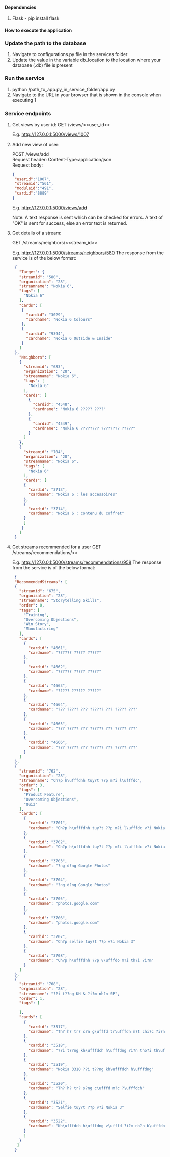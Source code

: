 #### Dependencies
1. Flask - pip install flask



#### How to execute the application

### Update the path to the database
1. Navigate to configurations.py file in the services folder
2. Update the value in the variable db_location to the location where your database (.db) file is present

### Run the service 

1. python /path_to_app.py_in_service_folder/app.py
2. Navigate to the URL in your browser that is shown in the console when executing 1

### Service endpoints

1. Get views by user id: 
   GET /views/<<user_id>> 
   
   E.g. http://127.0.0.1:5000/views/1007

2. Add new view of user: 
   
   POST /views/add  
   Request header: Content-Type:application/json  
   Request body:  
   
   ```json
   {
	"userid":"1007",
	"streamid":"561",
	"moduleid":"491",
	"cardid":"8889"
   }
   ```
   
   E.g. http://127.0.0.1:5000/views/add  
     
   Note: A text response is sent which can be checked for errors. A text of "OK" is sent for success, else an error text is returned.
   
3. Get details of a stream: 
   
   GET /streams/neighbors/<<stream_id>>
   
   E.g. http://127.0.0.1:5000/streams/neighbors/580
   The response from the service is of the below format:
   ```json
	{
      "Target": {
      "streamid": "580",
      "organization": "28",
      "streamname": "Nokia 6",
      "tags": [
        "Nokia 6"
      ],
      "cards": [
       {
         "cardid": "3029",
         "cardname": "Nokia 6 Colours"
       },
       {
         "cardid": "9394",
         "cardname": "Nokia 6 Outside & Inside"
       }
      ]
    },
      "Neighbors": [
      {
        "streamid": "683",
        "organization": "28",
        "streamname": "Nokia 6",
        "tags": [
          "Nokia 6"
        ],
        "cards": [
          {
            "cardid": "4548",
            "cardname": "Nokia 6 ????? ????"
          },
          {
            "cardid": "4549",
            "cardname": "Nokia 6 ???????? ???????? ?????"
          }
        ]
      },
      {
        "streamid": "704",
        "organization": "28",
        "streamname": "Nokia 6",
        "tags": [
          "Nokia 6"
        ],
        "cards": [
        {
          "cardid": "3713",
          "cardname": "Nokia 6 : les accessoires"
        },
        {
          "cardid": "3714",
          "cardname": "Nokia 6 : contenu du coffret"
        }
        ]
       }
      ]
    }
   ```
   
4. Get streams recommended for a user
   GET /streams/recommendations/<<userid>>
   
   E.g. http://127.0.0.1:5000/streams/recommendations/958
   The response from the service is of the below format:
   ```json
	{
    "RecommendedStreams": [
    {
      "streamid": "675",
      "organization": "28",
      "streamname": "Storytelling Skills",
      "order": 0,
      "tags": [
        "Training",
        "Overcoming Objections",
        "Win Story",
        "Manufacturing"
      ],
      "cards": [
        {
          "cardid": "4661",
          "cardname": "?????? ????? ?????"
        },
        {
          "cardid": "4662",
          "cardname": "?????? ????? ?????"
        },
        {
          "cardid": "4663",
          "cardname": "????? ?????? ?????"
        },
        {
          "cardid": "4664",
          "cardname": "??? ????? ??? ?????? ??? ????? ???"
        },
        {
          "cardid": "4665",
          "cardname": "??? ????? ??? ?????? ??? ????? ???"
        },
        {
          "cardid": "4666",
          "cardname": "??? ????? ??? ?????? ??? ????? ???"
        }
      ]
    },
    {
      "streamid": "762",
      "organization": "28",
      "streamname": "Ch?p h\ufffdnh tuy?t ??p m?i l\ufffdc",
      "order": 3,
      "tags": [
        "Product Feature",
        "Overcoming Objections",
        "Quiz"
      ],
      "cards": [
        {
          "cardid": "3701",
          "cardname": "Ch?p h\ufffdnh tuy?t ??p m?i l\ufffdc v?i Nokia 5"
        },
        {
          "cardid": "3702",
          "cardname": "Ch?p h\ufffdnh tuy?t ??p m?i l\ufffdc v?i Nokia 6"
        },
        {
          "cardid": "3703",
          "cardname": "?ng d?ng Google Photos"
        },
        {
          "cardid": "3704",
          "cardname": "?ng d?ng Google Photos"
        },
        {
          "cardid": "3705",
          "cardname": "photos.google.com"
        },
        {
          "cardid": "3706",
          "cardname": "photos.google.com"
        },
        {
          "cardid": "3707",
          "cardname": "Ch?p selfie tuy?t ??p v?i Nokia 3"
        },
        {
          "cardid": "3708",
          "cardname": "Ch?p h\ufffdnh ??p v\ufffdo m?i th?i ?i?m"
        }
      ]
    },
    {
      "streamid": "768",
      "organization": "28",
      "streamname": "??i t??ng KH & ?i?m nh?n SP",
      "order": 1,
      "tags": [
        
      ],
      "cards": [
        {
          "cardid": "3517",
          "cardname": "Th? h? tr? c?n g\ufffd tr\ufffdn m?t chi?c ?i?n tho?i"
        },
        {
          "cardid": "3518",
          "cardname": "??i t??ng kh\ufffdch h\ufffdng ?i?n tho?i th\ufffdng minh Nokia"
        },
        {
          "cardid": "3519",
          "cardname": "Nokia 3310 ??i t??ng kh\ufffdch h\ufffdng"
        },
        {
          "cardid": "3520",
          "cardname": "Th? h? tr? s?ng c\ufffd m?c ?\ufffdch"
        },
        {
          "cardid": "3521",
          "cardname": "Selfie tuy?t ??p v?i Nokia 3"
        },
        {
          "cardid": "3522",
          "cardname": "Kh\ufffdch h\ufffdng v\ufffd ?i?m nh?n b\ufffdn h\ufffdng"
        }
        ]
      }
     ]
    }
   ```